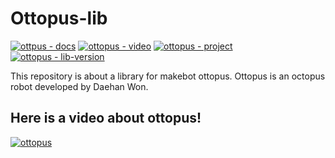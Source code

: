 # Ottopus-lib
[![ottpus - docs](https://img.shields.io/badge/ottopus-docs-blue)](https://docs.makebot.kro.kr/ottopus)
[![ottopus - video](https://img.shields.io/badge/ottopus-video-brightgreen)](https://youtu.be/pe11TF9Kvl4)
[![ottopus - project](https://img.shields.io/badge/ottopus-project-green)](http://ottopus.makebot.kro.kr)
[![ottopus - lib-version](https://img.shields.io/badge/version-1.0.0-lightgrey)]()

This repository is about a library for makebot ottopus.
Ottopus is an octopus robot developed by Daehan Won.

## Here is a video about ottopus!
[![ottopus](https://img.youtube.com/vi/pe11TF9Kvl4/0.jpg)](https://youtu.be/pe11TF9Kvl4)
